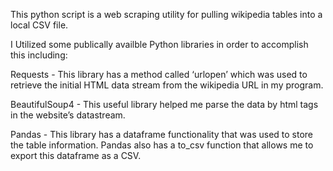 This python script is a web scraping utility for pulling wikipedia tables into a local CSV file.

I Utilized some publically availble Python libraries in order to accomplish this including:

Requests - This library has a method called ‘urlopen’ which was used to retrieve the initial HTML data stream from the wikipedia URL in my program. 

BeautifulSoup4 -  This useful library helped me parse the data by html tags in the website’s datastream.

Pandas - This library has a dataframe functionality that was used to store the table information. Pandas also has a to_csv function that allows me to export this dataframe as a CSV.
